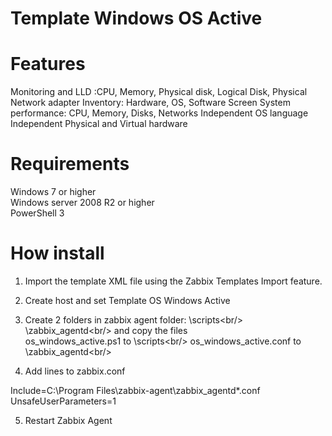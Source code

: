 # Template Windows OS Active

# Features

Monitoring and LLD :CPU, Memory, Physical disk, Logical Disk,  Physical Network adapter
Inventory: Hardware, OS, Software
Screen System performance: CPU, Memory, Disks, Networks
Independent OS language
Independent Physical and Virtual hardware


# Requirements
Windows 7 or higher<br/>
Windows server 2008 R2 or higher<br/>
PowerShell 3<br/>

# How install
1. Import the template XML file using the Zabbix Templates Import feature.

2. Create host and set Template OS Windows Active

3. Create 2 folders in zabbix agent folder:
\scripts\<br/>
\zabbix_agentd\<br/>
and copy the files<br/>
os_windows_active.ps1 to \scripts\<br/>
os_windows_active.conf to \zabbix_agentd\<br/>

4. Add lines to zabbix.conf

Include=C:\Program Files\zabbix-agent\zabbix_agentd\*.conf<br/>
UnsafeUserParameters=1<br/>

5. Restart Zabbix Agent

